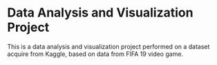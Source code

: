 # Data Analysis and Visualization Project
This is a data analysis and visualization project performed on a dataset acquire from Kaggle, based on data from FIFA 19 video game.
